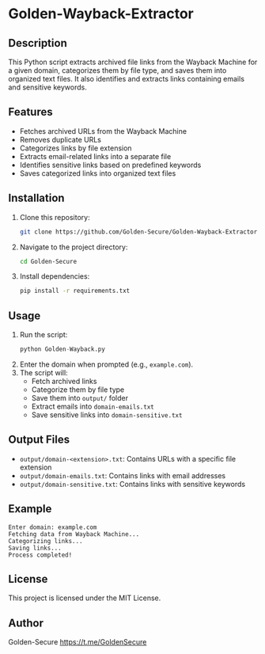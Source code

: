 # Golden-Wayback-Extractor

## Description

This Python script extracts archived file links from the Wayback Machine for a given domain, categorizes them by file type, and saves them into organized text files. It also identifies and extracts links containing emails and sensitive keywords.

## Features

- Fetches archived URLs from the Wayback Machine
- Removes duplicate URLs
- Categorizes links by file extension
- Extracts email-related links into a separate file
- Identifies sensitive links based on predefined keywords
- Saves categorized links into organized text files

## Installation

1. Clone this repository:
   ```sh
   git clone https://github.com/Golden-Secure/Golden-Wayback-Extractor.git
   ```
2. Navigate to the project directory:
   ```sh
   cd Golden-Secure
   ```
3. Install dependencies:
   ```sh
   pip install -r requirements.txt
   ```

## Usage

1. Run the script:
   ```py
   python Golden-Wayback.py
   ```
2. Enter the domain when prompted (e.g., `example.com`).
3. The script will:
   - Fetch archived links
   - Categorize them by file type
   - Save them into `output/` folder
   - Extract emails into `domain-emails.txt`
   - Save sensitive links into `domain-sensitive.txt`

## Output Files

- `output/domain-<extension>.txt`: Contains URLs with a specific file extension
- `output/domain-emails.txt`: Contains links with email addresses
- `output/domain-sensitive.txt`: Contains links with sensitive keywords

## Example

```
Enter domain: example.com
Fetching data from Wayback Machine...
Categorizing links...
Saving links...
Process completed!
```

## License

This project is licensed under the MIT License.

## Author

Golden-Secure
https://t.me/GoldenSecure 

